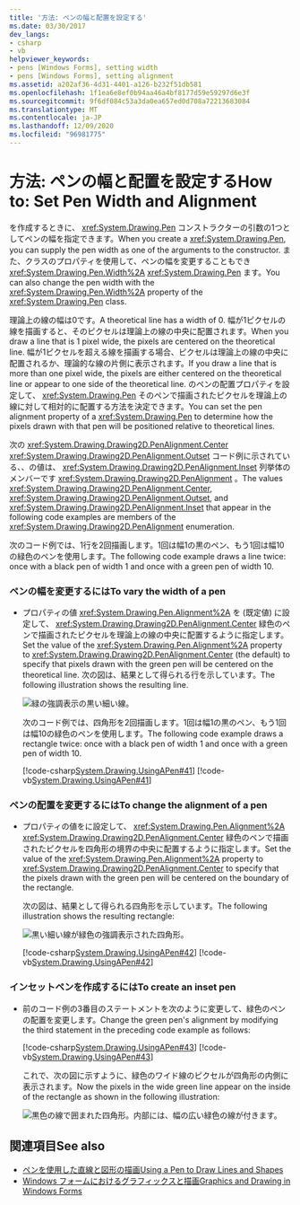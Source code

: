 ```yaml
---
title: '方法: ペンの幅と配置を設定する'
ms.date: 03/30/2017
dev_langs:
- csharp
- vb
helpviewer_keywords:
- pens [Windows Forms], setting width
- pens [Windows Forms], setting alignment
ms.assetid: a202af36-4d31-4401-a126-b232f51db581
ms.openlocfilehash: 1f1ea6e8ef0b94aa46a4bf8177d59e59297d6e3f
ms.sourcegitcommit: 9f6df084c53a3da0ea657ed0d708a72213683084
ms.translationtype: MT
ms.contentlocale: ja-JP
ms.lasthandoff: 12/09/2020
ms.locfileid: "96981775"
---
```

# <a name="how-to-set-pen-width-and-alignment"></a><span data-ttu-id="537dd-102">方法: ペンの幅と配置を設定する</span><span class="sxs-lookup"><span data-stu-id="537dd-102">How to: Set Pen Width and Alignment</span></span>
<span data-ttu-id="537dd-103">を作成するときに、 <xref:System.Drawing.Pen> コンストラクターの引数の1つとしてペンの幅を指定できます。</span><span class="sxs-lookup"><span data-stu-id="537dd-103">When you create a <xref:System.Drawing.Pen>, you can supply the pen width as one of the arguments to the constructor.</span></span> <span data-ttu-id="537dd-104">また、クラスのプロパティを使用して、ペンの幅を変更することもでき <xref:System.Drawing.Pen.Width%2A> <xref:System.Drawing.Pen> ます。</span><span class="sxs-lookup"><span data-stu-id="537dd-104">You can also change the pen width with the <xref:System.Drawing.Pen.Width%2A> property of the <xref:System.Drawing.Pen> class.</span></span>  
  
 <span data-ttu-id="537dd-105">理論上の線の幅は0です。</span><span class="sxs-lookup"><span data-stu-id="537dd-105">A theoretical line has a width of 0.</span></span> <span data-ttu-id="537dd-106">幅が1ピクセルの線を描画すると、そのピクセルは理論上の線の中央に配置されます。</span><span class="sxs-lookup"><span data-stu-id="537dd-106">When you draw a line that is 1 pixel wide, the pixels are centered on the theoretical line.</span></span> <span data-ttu-id="537dd-107">幅が1ピクセルを超える線を描画する場合、ピクセルは理論上の線の中央に配置されるか、理論的な線の片側に表示されます。</span><span class="sxs-lookup"><span data-stu-id="537dd-107">If you draw a line that is more than one pixel wide, the pixels are either centered on the theoretical line or appear to one side of the theoretical line.</span></span> <span data-ttu-id="537dd-108">のペンの配置プロパティを設定して、 <xref:System.Drawing.Pen> そのペンで描画されたピクセルを理論上の線に対して相対的に配置する方法を決定できます。</span><span class="sxs-lookup"><span data-stu-id="537dd-108">You can set the pen alignment property of a <xref:System.Drawing.Pen> to determine how the pixels drawn with that pen will be positioned relative to theoretical lines.</span></span>  
  
 <span data-ttu-id="537dd-109">次の <xref:System.Drawing.Drawing2D.PenAlignment.Center> <xref:System.Drawing.Drawing2D.PenAlignment.Outset> コード例に示されている、、の値は、 <xref:System.Drawing.Drawing2D.PenAlignment.Inset> 列挙体のメンバーです <xref:System.Drawing.Drawing2D.PenAlignment> 。</span><span class="sxs-lookup"><span data-stu-id="537dd-109">The values <xref:System.Drawing.Drawing2D.PenAlignment.Center>, <xref:System.Drawing.Drawing2D.PenAlignment.Outset>, and <xref:System.Drawing.Drawing2D.PenAlignment.Inset> that appear in the following code examples are members of the <xref:System.Drawing.Drawing2D.PenAlignment> enumeration.</span></span>  
  
 <span data-ttu-id="537dd-110">次のコード例では、1行を2回描画します。1回は幅1の黒のペン、もう1回は幅10の緑色のペンを使用します。</span><span class="sxs-lookup"><span data-stu-id="537dd-110">The following code example draws a line twice: once with a black pen of width 1 and once with a green pen of width 10.</span></span>  
  
### <a name="to-vary-the-width-of-a-pen"></a><span data-ttu-id="537dd-111">ペンの幅を変更するには</span><span class="sxs-lookup"><span data-stu-id="537dd-111">To vary the width of a pen</span></span>  
  
- <span data-ttu-id="537dd-112">プロパティの値 <xref:System.Drawing.Pen.Alignment%2A> を (既定値) に設定して、 <xref:System.Drawing.Drawing2D.PenAlignment.Center> 緑色のペンで描画されたピクセルを理論上の線の中央に配置するように指定します。</span><span class="sxs-lookup"><span data-stu-id="537dd-112">Set the value of the <xref:System.Drawing.Pen.Alignment%2A> property to <xref:System.Drawing.Drawing2D.PenAlignment.Center> (the default) to specify that pixels drawn with the green pen will be centered on the theoretical line.</span></span> <span data-ttu-id="537dd-113">次の図は、結果として得られる行を示しています。</span><span class="sxs-lookup"><span data-stu-id="537dd-113">The following illustration shows the resulting line.</span></span>  
  
     ![緑の強調表示の黒い細い線。](./media/how-to-set-pen-width-and-alignment/green-pixels-centered-line.gif)  
  
     <span data-ttu-id="537dd-115">次のコード例では、四角形を2回描画します。1回は幅1の黒のペン、もう1回は幅10の緑色のペンを使用します。</span><span class="sxs-lookup"><span data-stu-id="537dd-115">The following code example draws a rectangle twice: once with a black pen of width 1 and once with a green pen of width 10.</span></span>  
  
     [!code-csharp[System.Drawing.UsingAPen#41](~/samples/snippets/csharp/VS_Snippets_Winforms/System.Drawing.UsingAPen/CS/Class1.cs#41)]
     [!code-vb[System.Drawing.UsingAPen#41](~/samples/snippets/visualbasic/VS_Snippets_Winforms/System.Drawing.UsingAPen/VB/Class1.vb#41)]  
  
### <a name="to-change-the-alignment-of-a-pen"></a><span data-ttu-id="537dd-116">ペンの配置を変更するには</span><span class="sxs-lookup"><span data-stu-id="537dd-116">To change the alignment of a pen</span></span>  
  
- <span data-ttu-id="537dd-117">プロパティの値をに設定して、 <xref:System.Drawing.Pen.Alignment%2A> <xref:System.Drawing.Drawing2D.PenAlignment.Center> 緑色のペンで描画されたピクセルを四角形の境界の中央に配置するように指定します。</span><span class="sxs-lookup"><span data-stu-id="537dd-117">Set the value of the <xref:System.Drawing.Pen.Alignment%2A> property to <xref:System.Drawing.Drawing2D.PenAlignment.Center> to specify that the pixels drawn with the green pen will be centered on the boundary of the rectangle.</span></span>  
  
     <span data-ttu-id="537dd-118">次の図は、結果として得られる四角形を示しています。</span><span class="sxs-lookup"><span data-stu-id="537dd-118">The following illustration shows the resulting rectangle:</span></span>
  
     ![黒い細い線が緑色の強調表示された四角形。](./media/how-to-set-pen-width-and-alignment/green-pixels-centered-rectangle.gif)  
  
     [!code-csharp[System.Drawing.UsingAPen#42](~/samples/snippets/csharp/VS_Snippets_Winforms/System.Drawing.UsingAPen/CS/Class1.cs#42)]
     [!code-vb[System.Drawing.UsingAPen#42](~/samples/snippets/visualbasic/VS_Snippets_Winforms/System.Drawing.UsingAPen/VB/Class1.vb#42)]  
  
### <a name="to-create-an-inset-pen"></a><span data-ttu-id="537dd-120">インセットペンを作成するには</span><span class="sxs-lookup"><span data-stu-id="537dd-120">To create an inset pen</span></span>  
  
- <span data-ttu-id="537dd-121">前のコード例の3番目のステートメントを次のように変更して、緑色のペンの配置を変更します。</span><span class="sxs-lookup"><span data-stu-id="537dd-121">Change the green pen's alignment by modifying the third statement in the preceding code example as follows:</span></span>  
  
     [!code-csharp[System.Drawing.UsingAPen#43](~/samples/snippets/csharp/VS_Snippets_Winforms/System.Drawing.UsingAPen/CS/Class1.cs#43)]
     [!code-vb[System.Drawing.UsingAPen#43](~/samples/snippets/visualbasic/VS_Snippets_Winforms/System.Drawing.UsingAPen/VB/Class1.vb#43)]  
  
     <span data-ttu-id="537dd-122">これで、次の図に示すように、緑色のワイド線のピクセルが四角形の内側に表示されます。</span><span class="sxs-lookup"><span data-stu-id="537dd-122">Now the pixels in the wide green line appear on the inside of the rectangle as shown in the following illustration:</span></span>
  
     ![黒色の線で囲まれた四角形。内部には、幅の広い緑色の線が付きます。](./media/how-to-set-pen-width-and-alignment/green-pixels-inside-rectangle.gif)  
  
## <a name="see-also"></a><span data-ttu-id="537dd-124">関連項目</span><span class="sxs-lookup"><span data-stu-id="537dd-124">See also</span></span>

- [<span data-ttu-id="537dd-125">ペンを使用した直線と図形の描画</span><span class="sxs-lookup"><span data-stu-id="537dd-125">Using a Pen to Draw Lines and Shapes</span></span>](using-a-pen-to-draw-lines-and-shapes.md)
- [<span data-ttu-id="537dd-126">Windows フォームにおけるグラフィックスと描画</span><span class="sxs-lookup"><span data-stu-id="537dd-126">Graphics and Drawing in Windows Forms</span></span>](graphics-and-drawing-in-windows-forms.md)
